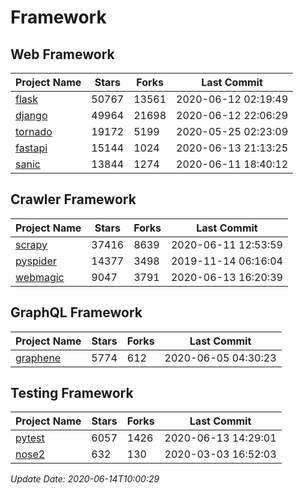 # Framework

## Web Framework

| Project Name | Stars | Forks | Last Commit |
| ------------ | ----- | ----- | ----------- |
| [flask](https://github.com/pallets/flask) | 50767 | 13561 | 2020-06-12 02:19:49 |
| [django](https://github.com/django/django) | 49964 | 21698 | 2020-06-12 22:06:29 |
| [tornado](https://github.com/tornadoweb/tornado) | 19172 | 5199 | 2020-05-25 02:23:09 |
| [fastapi](https://github.com/tiangolo/fastapi) | 15144 | 1024 | 2020-06-13 21:13:25 |
| [sanic](https://github.com/huge-success/sanic) | 13844 | 1274 | 2020-06-11 18:40:12 |

## Crawler Framework

| Project Name | Stars | Forks | Last Commit |
| ------------ | ----- | ----- | ----------- |
| [scrapy](https://github.com/scrapy/scrapy) | 37416 | 8639 | 2020-06-11 12:53:59 |
| [pyspider](https://github.com/binux/pyspider) | 14377 | 3498 | 2019-11-14 06:16:04 |
| [webmagic](https://github.com/code4craft/webmagic) | 9047 | 3791 | 2020-06-13 16:20:39 |

## GraphQL Framework

| Project Name | Stars | Forks | Last Commit |
| ------------ | ----- | ----- | ----------- |
| [graphene](https://github.com/graphql-python/graphene) | 5774 | 612 | 2020-06-05 04:30:23 |

## Testing Framework

| Project Name | Stars | Forks | Last Commit |
| ------------ | ----- | ----- | ----------- |
| [pytest](https://github.com/pytest-dev/pytest) | 6057 | 1426 | 2020-06-13 14:29:01 |
| [nose2](https://github.com/nose-devs/nose2) | 632 | 130 | 2020-03-03 16:52:03 |

*Update Date: 2020-06-14T10:00:29*